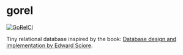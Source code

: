 # gorel
[![GoRelCI](https://github.com/SarthakMakhija/gorel/actions/workflows/build.yml/badge.svg)](https://github.com/SarthakMakhija/gorel/actions/workflows/build.yml)

Tiny relational database inspired by the book: [Database design and implementation by Edward Sciore](https://link.springer.com/book/10.1007/978-3-030-33836-7).
